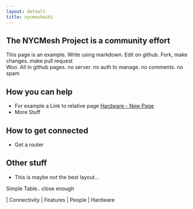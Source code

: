 ```yaml
---
layout: default
title: nycmeshwiki
---
```


## The NYCMesh Project is a community effort
This page is an example. Write using markdown. Edit on github. Fork, make changes. make pull request  
Woo. All in github pages. no server. no auth to manage. no comments. no spam  


## How you can help
* For example a Link to relative page [Hardware - New Page](hardware/newpage)
* More Stuff


## How to get connected
* Get a router


## Other stuff
* This is maybe not the best layout...


Simple Table.. close enough   


| Connectivity | Features 
| People | Hardware

